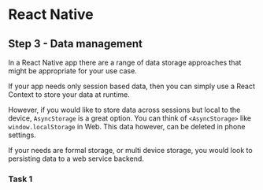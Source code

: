 # React Native

## Step 3 - Data management

In a React Native app there are a range of data storage approaches that might be appropriate for your use case.

If your app needs only session based data, then you can simply use a React Context to store your data at runtime.

However, if you would like to store data across sessions but local to the device, `AsyncStorage` is a great option. You can think of `<AsyncStorage>` like `window.localStorage` in Web. This data however, can be deleted in phone settings.

If your needs are formal storage, or multi device storage, you would look to persisting data to a web service backend.

### Task 1
